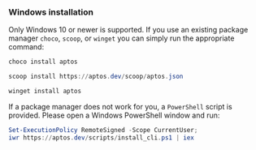 ### Windows installation

Only Windows 10 or newer is supported. If you use an existing package manager `choco`, `scoop`, or `winget` you can
simply run the appropriate command:

```powershell
choco install aptos
```

```powershell
scoop install https://aptos.dev/scoop/aptos.json
```

```powershell
winget install aptos
```

If a package manager does not work for you, a `PowerShell` script is provided. Please open a Windows PowerShell window and
run:

```powershell
Set-ExecutionPolicy RemoteSigned -Scope CurrentUser;
iwr https://aptos.dev/scripts/install_cli.ps1 | iex
```